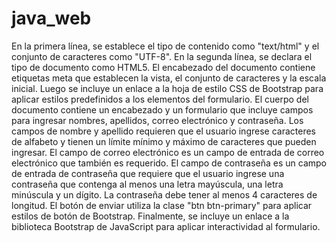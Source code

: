 
# java_web

En la primera línea, se establece el tipo de contenido como "text/html" y el conjunto de caracteres como "UTF-8".
En la segunda línea, se declara el tipo de documento como HTML5.
El encabezado del documento contiene etiquetas meta que establecen la vista, el conjunto de caracteres y la escala inicial.
Luego se incluye un enlace a la hoja de estilo CSS de Bootstrap para aplicar estilos predefinidos a los elementos del formulario.
El cuerpo del documento contiene un encabezado y un formulario que incluye campos para ingresar nombres, apellidos, correo electrónico y contraseña.
Los campos de nombre y apellido requieren que el usuario ingrese caracteres de alfabeto y tienen un límite mínimo y máximo de caracteres que pueden ingresar.
El campo de correo electrónico es un campo de entrada de correo electrónico que también es requerido.
El campo de contraseña es un campo de entrada de contraseña que requiere que el usuario ingrese una contraseña que contenga al menos una letra mayúscula, una letra minúscula y un dígito. La contraseña debe tener al menos 4 caracteres de longitud.
El botón de enviar utiliza la clase "btn btn-primary" para aplicar estilos de botón de Bootstrap.
Finalmente, se incluye un enlace a la biblioteca Bootstrap de JavaScript para aplicar interactividad al formulario.
